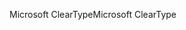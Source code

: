 <span data-ttu-id="89fcb-101">Microsoft ClearType</span><span class="sxs-lookup"><span data-stu-id="89fcb-101">Microsoft ClearType</span></span>